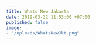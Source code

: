 ```yaml
---
title: Whats New Jakarta
date: 2019-03-22 11:53:00 +07:00
published: false
image:
- "/uploads/WhatsNewJkt.png"
---
```


